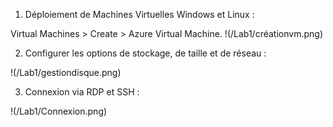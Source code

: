 1. Déploiement de Machines Virtuelles Windows et Linux :

Virtual Machines > Create > Azure Virtual Machine.
!(/Lab1/créationvm.png)

2. Configurer les options de stockage, de taille et de réseau :

!(/Lab1/gestiondisque.png)

3. Connexion via RDP et SSH :

!(/Lab1/Connexion.png)
